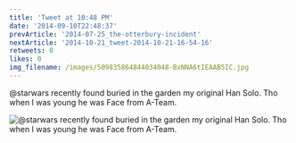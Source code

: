```yaml
---
title: 'Tweet at 10:48 PM'
date: '2014-09-10T22:48:37'
prevArticle: '2014-07-25_the-otterbury-incident'
nextArticle: '2014-10-21_tweet-2014-10-21-16-54-16'
retweets: 0
likes: 0
img_filename: /images/509835864844034048-BxNNA6tIEAAB5IC.jpg
---
```

@starwars recently found buried in the garden my original Han Solo. Tho when I was young he was Face from A-Team.

![@starwars recently found buried in the garden my original Han Solo. Tho when I was young he was Face from A-Team.](/images/509835864844034048-BxNNA6tIEAAB5IC.jpg "@starwars recently found buried in the garden my original Han Solo. Tho when I was young he was Face from A-Team.")